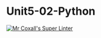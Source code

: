 # Unit5-02-Python
[![Mr Coxall's Super Linter](https://github.com/ICS3C-Programming-EnochA/Unit5-02-Python/workflows/Mr%20Coxall's%20Super%20Linter/badge.svg)](https://github.com/ICS3C-Programming-EnochA/Unit5-02-Python/actions/)
